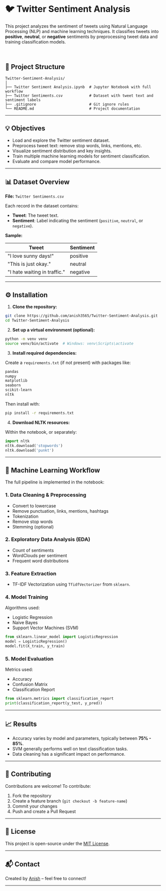 # 🐦 Twitter Sentiment Analysis

This project analyzes the sentiment of tweets using Natural Language Processing (NLP) and machine learning techniques. It classifies tweets into **positive**, **neutral**, or **negative** sentiments by preprocessing tweet data and training classification models.

<br>

## 📁 Project Structure

```
Twitter-Sentiment-Analysis/
│
├── Twitter Sentiment Analysis.ipynb  # Jupyter Notebook with full workflow
├── Twitter Sentiments.csv            # Dataset with tweet text and sentiment labels
├── .gitignore                        # Git ignore rules
└── README.md                         # Project documentation
```

---

## 💡 Objectives

- Load and explore the Twitter sentiment dataset.
- Preprocess tweet text: remove stop words, links, mentions, etc.
- Visualize sentiment distribution and key insights.
- Train multiple machine learning models for sentiment classification.
- Evaluate and compare model performance.

---

## 📊 Dataset Overview

**File:** `Twitter Sentiments.csv`

Each record in the dataset contains:

- **Tweet**: The tweet text.
- **Sentiment**: Label indicating the sentiment (`positive`, `neutral`, or `negative`).

**Sample:**

| Tweet                            | Sentiment  |
|----------------------------------|------------|
| "I love sunny days!"            | positive   |
| "This is just okay."            | neutral    |
| "I hate waiting in traffic."    | negative   |

---

## ⚙️ Installation

1. **Clone the repository:**

```bash
git clone https://github.com/anish3565/Twitter-Sentiment-Analysis.git
cd Twitter-Sentiment-Analysis
```

2. **Set up a virtual environment (optional):**

```bash
python -m venv venv
source venv/bin/activate  # Windows: venv\Scripts\activate
```

3. **Install required dependencies:**

Create a `requirements.txt` (if not present) with packages like:

```txt
pandas
numpy
matplotlib
seaborn
scikit-learn
nltk
```

Then install with:

```bash
pip install -r requirements.txt
```

4. **Download NLTK resources:**

Within the notebook, or separately:

```python
import nltk
nltk.download('stopwords')
nltk.download('punkt')
```

---

## 🧠 Machine Learning Workflow

The full pipeline is implemented in the notebook:

### 1. Data Cleaning & Preprocessing

- Convert to lowercase
- Remove punctuation, links, mentions, hashtags
- Tokenization
- Remove stop words
- Stemming (optional)

### 2. Exploratory Data Analysis (EDA)

- Count of sentiments
- WordClouds per sentiment
- Frequent word distributions

### 3. Feature Extraction

- TF-IDF Vectorization using `TfidfVectorizer` from `sklearn`.

### 4. Model Training

Algorithms used:

- Logistic Regression
- Naive Bayes
- Support Vector Machines (SVM)

```python
from sklearn.linear_model import LogisticRegression
model = LogisticRegression()
model.fit(X_train, y_train)
```

### 5. Model Evaluation

Metrics used:

- Accuracy
- Confusion Matrix
- Classification Report

```python
from sklearn.metrics import classification_report
print(classification_report(y_test, y_pred))
```

---

## 📈 Results

- Accuracy varies by model and parameters, typically between **75% - 85%**.
- SVM generally performs well on text classification tasks.
- Data cleaning has a significant impact on performance.

---

## 🤝 Contributing

Contributions are welcome! To contribute:

1. Fork the repository
2. Create a feature branch (`git checkout -b feature-name`)
3. Commit your changes
4. Push and create a Pull Request

---

## 📜 License

This project is open-source under the [MIT License](LICENSE).

---

## 📬 Contact

Created by [Anish](https://github.com/anish3565) – feel free to connect!

---

